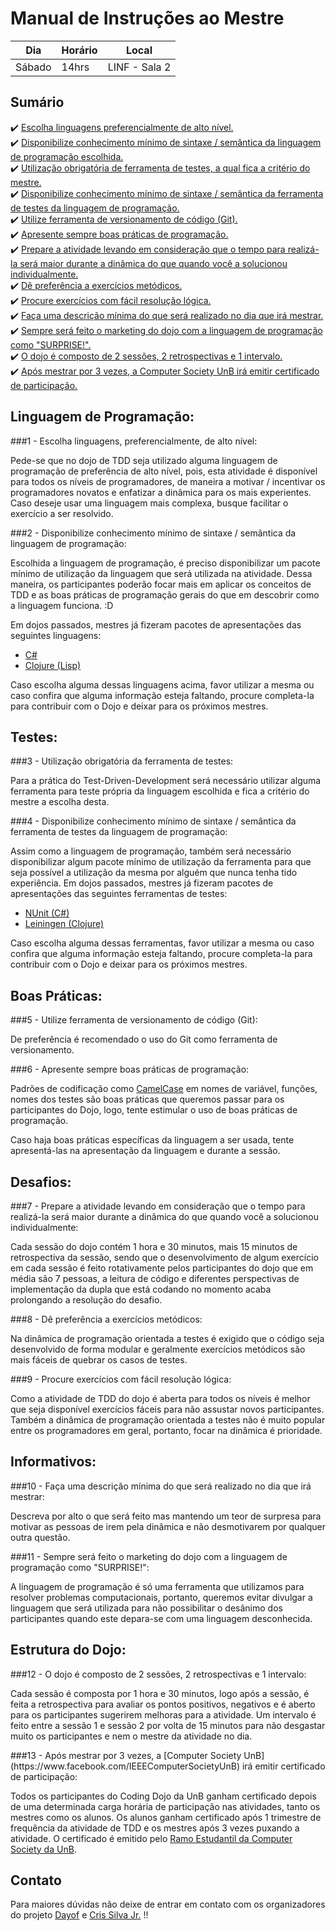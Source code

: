 # Manual de Instruções ao Mestre

| Dia    | Horário | Local         |
| ------ |-------- | ------------- |
| Sábado | 14hrs   | LINF - Sala 2 |

## Sumário

 :heavy_check_mark: [Escolha linguagens preferencialmente de alto nível.](#1) </br>
 :heavy_check_mark: [Disponibilize conhecimento mínimo de sintaxe / semântica da linguagem de programação escolhida.](#2) </br>
 :heavy_check_mark: [Utilização obrigatória de ferramenta de testes, a qual fica a critério do mestre.](#3) </br>
 :heavy_check_mark: [Disponibilize conhecimento mínimo de sintaxe / semântica da ferramenta de testes da linguagem de programação.](#4) </br>
 :heavy_check_mark: [Utilize ferramenta de versionamento de código (Git).](#5) </br>
 :heavy_check_mark: [Apresente sempre boas práticas de programação.](#6) </br>
 :heavy_check_mark: [Prepare a atividade levando em consideração que o tempo para realizá-la será maior durante a dinâmica do que quando você a solucionou individualmente.](#7) </br>
 :heavy_check_mark: [Dê preferência a exercícios metódicos.](#8) </br>
 :heavy_check_mark: [Procure exercícios com fácil resolução lógica.](#9) </br>
 :heavy_check_mark: [Faça uma descrição mínima do que será realizado no dia que irá mestrar.](#10) </br>
 :heavy_check_mark: [Sempre será feito o marketing do dojo com a linguagem de programação como "SURPRISE!".](#11) </br>
 :heavy_check_mark: [O dojo é composto de 2 sessões, 2 retrospectivas e 1 intervalo.](#12) </br>
 :heavy_check_mark: [Após mestrar por 3 vezes, a Computer Society UnB irá emitir certificado de participação.](#13) </br>

## Linguagem de Programação: 

<a name="1">
###1 - Escolha linguagens, preferencialmente, de alto nível: </br>

Pede-se que no dojo de TDD seja utilizado alguma linguagem de programação de preferência de alto nível, 
pois, esta atividade é disponível para todos os níveis de programadores, de maneira a motivar / incentivar os 
programadores novatos e enfatizar a dinâmica para os mais experientes. Caso deseje usar uma linguagem mais complexa,
busque facilitar o exercício a ser resolvido.
</a>

<a name="2">
###2 - Disponibilize conhecimento mínimo de sintaxe / semântica da linguagem de programação: </br>

Escolhida a linguagem de programação, é preciso disponibilizar um pacote mínimo de utilização da 
linguagem que será utilizada na atividade. Dessa maneira, os participantes poderão focar mais em aplicar os conceitos de TDD e
as boas práticas de programação gerais do que em descobrir como a linguagem funciona. :D
	
Em dojos passados, mestres já fizeram pacotes de apresentações das seguintes linguagens:
- [C#](https://github.com/ComputerSocietyUNB/TDD/blob/master/160625/0.%20Introduction%20C%23%20testing/README.md)
- [Clojure (Lisp)](https://github.com/ComputerSocietyUNB/TDD/blob/master/160709/doc/intro.md)

Caso escolha alguma dessas linguagens acima, favor utilizar a mesma ou caso confira que alguma informação 
esteja faltando, procure completa-la para contribuir com o Dojo e deixar para os próximos mestres.
</a>

## Testes: 

<a name="3">
###3 - Utilização obrigatória da ferramenta de testes: </br>

Para a prática do Test-Driven-Development será necessário utilizar alguma ferramenta para teste própria da 
linguagem escolhida e fica a critério do mestre a escolha desta.
</a>	
	
<a name="4">
###4 - Disponibilize conhecimento mínimo de sintaxe / semântica da ferramenta de testes da linguagem de programação:</br>

Assim como a linguagem de programação, também será necessário disponibilizar algum pacote mínimo de utilização 
da ferramenta para que seja possível a utilização da mesma por alguém que nunca tenha tido experiência.
Em dojos passados, mestres já fizeram pacotes de apresentações das seguintes ferramentas de testes:
	
- [NUnit (C#)](https://github.com/ComputerSocietyUNB/TDD/blob/master/160625/0.%20Introduction%20C%23%20testing/README.md)
- [Leiningen (Clojure)](https://github.com/ComputerSocietyUNB/TDD/blob/master/160709/doc/intro.md)

Caso escolha alguma dessas ferramentas, favor utilizar a mesma ou caso confira que alguma informação 
esteja faltando, procure completa-la para contribuir com o Dojo e deixar para os próximos mestres.
</a>

## Boas Práticas:

<a name="5">
###5 - Utilize ferramenta de versionamento de código (Git):</br>

De preferência é recomendado o uso do Git como ferramenta de versionamento.
</a>

<a name="6">
###6 - Apresente sempre boas práticas de programação:</br>

Padrões de codificação como [CamelCase](https://en.wikipedia.org/wiki/CamelCase) em nomes de variável, funções, nomes dos testes são boas práticas que 
queremos passar para os participantes do Dojo, logo, tente estimular o uso de boas práticas de programação.

Caso haja boas práticas específicas da linguagem a ser usada, tente apresentá-las na apresentação da linguagem e durante a sessão.
</a>

## Desafios:

<a name="7">

###7 - Prepare a atividade levando em consideração que o tempo para realizá-la será maior durante a dinâmica do que quando você a 		solucionou individualmente:</br>

Cada sessão do dojo contém 1 hora e 30 minutos, mais 15 minutos de retrospectiva da sessão, sendo que o 
desenvolvimento de algum exercício em cada sessão é feito rotativamente pelos participantes do dojo que 
em média são 7 pessoas, a leitura de código e diferentes perspectivas de implementação da dupla que está 
codando no momento acaba prolongando a resolução do desafio.
</a>

<a name="8">
###8 - Dê preferência a exercícios metódicos:</br>

Na dinâmica de programação orientada a testes é exigido que o código seja desenvolvido de forma modular 
e geralmente exercícios metódicos são mais fáceis de quebrar os casos de testes.
</a>

<a name="9">
###9 - Procure exercícios com fácil resolução lógica:</br>

Como a atividade de TDD do dojo é aberta para todos os níveis é melhor que seja disponível exercícios 
fáceis para não assustar novos participantes. Também a dinâmica de programação orientada a testes não é 
muito popular entre os programadores em geral, portanto, focar na dinâmica é prioridade.
</a>

## Informativos:

<a name="10">
###10 - Faça uma descrição mínima do que será realizado no dia que irá mestrar:</br>

Descreva por alto o que será feito mas mantendo um teor de surpresa para motivar as pessoas de irem pela 
dinâmica e não desmotivarem por qualquer outra questão.
</a>

<a name="11">
###11 - Sempre será feito o marketing do dojo com a linguagem de programação como "SURPRISE!": </br>

A linguagem de programação é só uma ferramenta que utilizamos para resolver problemas computacionais, portanto, 
queremos evitar divulgar a linguagem que será utilizada para não possibilitar o desânimo dos participantes quando 
este depara-se com uma linguagem desconhecida.
</a>

## Estrutura do Dojo:

<a name="12">
###12 - O dojo é composto de 2 sessões, 2 retrospectivas e 1 intervalo:</br>

Cada sessão é composta por 1 hora e 30 minutos, logo após a sessão, é feita a retrospectiva para avaliar 
os pontos positivos, negativos e é aberto para os participantes sugerirem melhoras para a atividade. Um intervalo 
é feito entre a sessão 1 e sessão 2 por volta de 15 minutos para não desgastar muito os participantes e nem o mestre 
da atividade no dia.
</a>

<a name="13">
###13 - Após mestrar por 3 vezes, a [Computer Society UnB](https://www.facebook.com/IEEEComputerSocietyUnB) irá emitir certificado de participação: </br>

Todos os participantes do Coding Dojo da UnB ganham certificado depois de uma determinada carga horária de participação nas atividades, tanto os mestres como os alunos. Os alunos ganham certificado após 1 trimestre de frequência da atividade de TDD e os mestres após 3 vezes puxando a atividade. O certificado é emitido pelo [Ramo Estudantil da Computer Society da UnB](https://www.facebook.com/IEEEComputerSocietyUnB).
</a>

## Contato

Para maiores dúvidas não deixe de entrar em contato com os organizadores do projeto [Dayof](https://github.com/Dayof) e [Cris Silva Jr.](https://github.com/ishiikurisu) !! 
